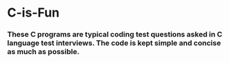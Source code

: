 # C-is-Fun

### These C programs are typical coding test questions asked in C language test interviews. The code is kept simple and concise as much as possible.

